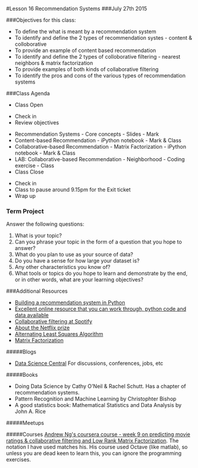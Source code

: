 #Lesson 16 Recommendation Systems
###July 27th 2015

###Objectives for this class:
 * To define the what is meant by a recommendation system
 * To identify and define the 2 types of recommendation systes - content & colloborative
 * To provide an example of content based recommendation
 * To identify and define the 2 types of colloborative filtering - nearest neighbors & matrix factorization
 * To provide examples of both kinds of collaborative filtering
 * To identify the pros and cons of the various types of recommendation systems
 
###Class Agenda
 - Class Open
  * Check in 
  * Review objectives
 - Recommendation Systems - Core concepts - Slides - Mark
 - Content-based Recommendation - iPython notebook - Mark & Class
 - Collaborative-based Recommendation - Matrix Factorization - iPython notebook - Mark & Class
 - LAB: Collaborative-based Recommendation - Neighborhood - Coding exercise - Class
 - Class Close
  * Check in
  * Class to pause around 9.15pm for the Exit ticket
  * Wrap up
 
 
### Term Project
  Answer the following questions:
  1. What is your topic? 
  2. Can you phrase your topic in the form of a question that you hope to answer?
  3. What do you plan to use as your source of data? 
  4. Do you have a sense for how large your dataset is? 
  5. Any other characteristics you know of?
  6. What tools or topics do you hope to learn and demonstrate by the end, or in other words, what are your learning objectives?


###Additional Resources
* [Building a recommendation system in Python](http://nbviewer.ipython.org/gist/glamp/20a18d52c539b87de2af)
* [Excellent online resource that you can work through, python code and data available](http://guidetodatamining.com/guide/ch2/DataMining-ch2.pdf)
* [Collaborative filtering at Spotify](http://www.slideshare.net/erikbern/collaborative-filtering-at-spotify-16182818)
* [About the Netflix prize](https://www.techdirt.com/blog/innovation/articles/20120409/03412518422/why-netflix-never-implemented-algorithm-that-won-netflix-1-million-challenge.shtml)
* [Alternating Least Squares Algorithm](http://bugra.github.io/work/notes/2014-04-19/alternating-least-squares-method-for-collaborative-filtering/)
* [Matrix Factorization](http://www2.research.att.com/~volinsky/papers/ieeecomputer.pdf)

#####Blogs
* [Data Science Central](http://www.datasciencecentral.com/) For discussions, conferences, jobs, etc

#####Books

* Doing Data Science by Cathy O'Neil & Rachel Schutt. Has a chapter of recommendation systems.
* Pattern Recognition and Machine Learning by Christophter Bishop
* A good statistics book: Mathematical Statistics and Data Analysis by John A. Rice

#####Meetups

#####Courses
[Andrew Ng's coursera course - week 9 on predicting movie ratings & collaborative filtering and Low Rank Matrix Factorization](https://www.coursera.org/learn/machine-learning/home/info). The notation I have used matches his. His course used Octave (like matlab), so unless you are dead keen to learn this, you can ignore the programming exercises. 
